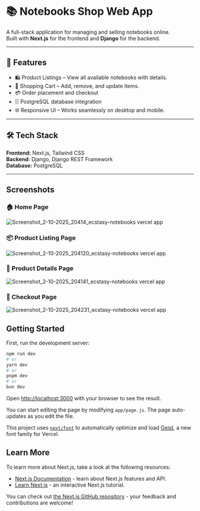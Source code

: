 # 📚 Notebooks Shop Web App

A full-stack application for managing and selling notebooks online.  
Built with **Next.js** for the frontend and **Django** for the backend.

---

## 🚀 Features

- 🛍 Product Listings – View all available notebooks with details.
- 🛒 Shopping Cart – Add, remove, and update items.
- 💳 Order placement and checkout
- 🗄 PostgreSQL database integration
- 🌐 Responsive UI – Works seamlessly on desktop and mobile.

---

## 🛠 Tech Stack

**Frontend:** Next.js, Tailwind CSS  
**Backend:** Django, Django REST Framework  
**Database:** PostgreSQL  

---

## Screenshots

### 🏠 Home Page
![Screenshot_2-10-2025_20414_ecstasy-notebooks vercel app](https://github.com/user-attachments/assets/ab6dceac-5302-44ab-8652-9c7d402fe401)


### 📦 Product Listing Page
![Screenshot_2-10-2025_204120_ecstasy-notebooks vercel app](https://github.com/user-attachments/assets/661dc33e-6cec-4ecf-9a0d-5ab740f75b5d)

### 📄 Product Details Page
![Screenshot_2-10-2025_204141_ecstasy-notebooks vercel app](https://github.com/user-attachments/assets/b709c903-e6b4-41b9-8c03-e9576b784551)

### 🛒 Checkout Page
![Screenshot_2-10-2025_204231_ecstasy-notebooks vercel app](https://github.com/user-attachments/assets/f0817612-b6c4-4ca5-863d-49ceb2ea8e18)


## Getting Started

First, run the development server:

```bash
npm run dev
# or
yarn dev
# or
pnpm dev
# or
bun dev
```

Open [http://localhost:3000](http://localhost:3000) with your browser to see the result.

You can start editing the page by modifying `app/page.js`. The page auto-updates as you edit the file.

This project uses [`next/font`](https://nextjs.org/docs/app/building-your-application/optimizing/fonts) to automatically optimize and load [Geist](https://vercel.com/font), a new font family for Vercel.

## Learn More

To learn more about Next.js, take a look at the following resources:

- [Next.js Documentation](https://nextjs.org/docs) - learn about Next.js features and API.
- [Learn Next.js](https://nextjs.org/learn) - an interactive Next.js tutorial.

You can check out [the Next.js GitHub repository](https://github.com/vercel/next.js) - your feedback and contributions are welcome!
